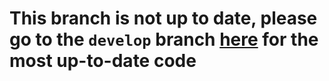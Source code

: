 # This branch is not up to date, please go to the `develop` branch [here](https://github.com/aks5bx/ChessOpeningRecommender/tree/develop) for the most up-to-date code


